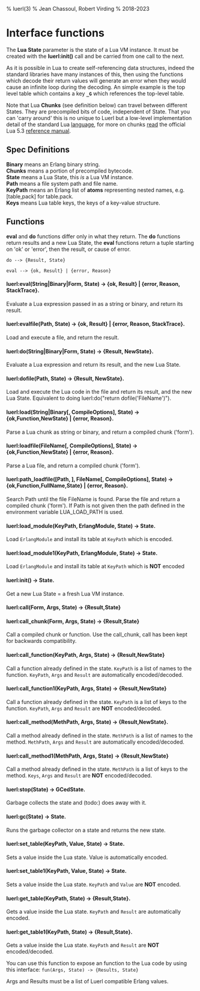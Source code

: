 % luerl(3)
% Jean Chassoul, Robert Virding
% 2018-2023

# Interface functions
The **Lua State** parameter is the state of a Lua VM instance. It must be created with the **luerl:init()** call and  be carried from one call to the next.

As it is possible in Lua to create self-referencing data structures, indeed the standard libraries have many instances of this, then using the functions which decode their return values will generate an error when they would cause an infinite loop during the decoding. An simple example is the top level table which contains a key **`_G`** which references the top-level table.

Note that Lua **Chunks** (see definition below) can travel between different States. They are precompiled bits of code, independent of State. That you can 'carry around' this is no unique to Luerl but a low-level implementation detail of the standard Lua [language](https://lua.org), for more on chunks [read](https://www.lua.org/manual/5.3/manual.html#3.3.2) the official Lua 5.3 [reference manual](https://www.lua.org/manual/5.3/manual.html).

## Spec Definitions
**Binary** means an Erlang binary string.   
**Chunks** means a portion of precompiled bytecode.   
**State** means a Lua State, this *is* a Lua VM instance.        
**Path** means a file system path and file name.  
**KeyPath** means an Erlang list of **atoms** representing nested names, e.g. [table,pack] for table.pack.  
**Keys** means Lua table keys, the keys of a key-value structure.

## Functions
**eval** and **do** functions differ only in what they return. The **do** functions return results and a new Lua State, the **eval** functions return a tuple starting on 'ok' or 'error', then the result, or cause of error.

    do --> {Result, State} 

    eval --> {ok, Result} | {error, Reason}

#### luerl:eval(String|Binary|Form, State) -> {ok, Result} | {error, Reason, StackTrace}.
 Evaluate a Lua expression passed in as a string or binary, and return its result.

#### luerl:evalfile(Path, State) -> {ok, Result} | {error, Reason, StackTrace}.
 Load and execute a file, and return the result.

#### luerl:do(String|Binary|Form, State) -> {Result, NewState}.
 Evaluate a Lua expression and return its result, and the new Lua State.

#### luerl:dofile(Path, State) -> {Result, NewState}.
 Load and execute the Lua code in the file and return its result, and the new Lua State. Equivalent to doing luerl:do("return dofile('FileName')").

#### luerl:load(String|Binary[, CompileOptions], State) -> {ok,Function,NewState} | {error, Reason}.
 Parse a Lua chunk as string or binary, and return a compiled chunk ('form').

#### luerl:loadfile(FileName[, CompileOptions], State) -> {ok,Function,NewState} | {error, Reason}.
 Parse a Lua file, and return a compiled chunk ('form').

#### luerl:path_loadfile([Path, ], FileName[, CompileOptions], State) -> {ok,Function,FullName,State} | {error, Reason}.
 Search Path until the file FileName is found. Parse the file and return a compiled chunk ('form'). If Path is not given then the path defined in the environment variable LUA_LOAD_PATH is used.

#### luerl:load_module(KeyPath, ErlangModule, State) -> State.
 Load `ErlangModule` and install its table at `KeyPath` which is encoded.

#### luerl:load_module1(KeyPath, ErlangModule, State) -> State.
 Load `ErlangModule` and install its table at `KeyPath` which is **NOT** encoded

#### luerl:init() -> State.
 Get a new Lua State = a fresh Lua VM instance.

#### luerl:call(Form, Args, State) -> {Result,State}
#### luerl:call_chunk(Form, Args, State) -> {Result,State}
Call a compiled chunk or function. Use the call_chunk, call has been kept for backwards compatibility.

#### luerl:call_function(KeyPath, Args, State) -> {Result,NewState}
Call a function already defined in the state. `KeyPath` is a list of names to the function. `KeyPath`, `Args` and `Result` are automatically encoded/decoded.

#### luerl:call_function1(KeyPath, Args, State) -> {Result,NewState}
Call a function already defined in the state. `KeyPath` is a list of keys to the function. `KeyPath`, `Args` and `Result` are **NOT** encoded/decoded.

#### luerl:call_method(MethPath, Args, State) -> {Result,NewState}.
Call a method already defined in the state. `MethPath` is a list of names to the method. `MethPath`, `Args` and `Result` are automatically encoded/decoded.

#### luerl:call_method1(MethPath, Args, State) -> {Result,NewState}
Call a method already defined in the state. `MethPath` is a list of keys to the method. `Keys`, `Args` and `Result` are **NOT** encoded/decoded.

#### luerl:stop(State) -> GCedState.
 Garbage collects the state and (todo:) does away with it.

#### luerl:gc(State) -> State.
 Runs the garbage collector on a state and returns the new state.

#### luerl:set_table(KeyPath, Value, State) -> State.
 Sets a value inside the Lua state. Value is automatically encoded.

#### luerl:set_table1(KeyPath, Value, State) -> State.
 Sets a value inside the Lua state. `KeyPath` and `Value` are **NOT** encoded.

#### luerl:get_table(KeyPath, State) -> {Result,State}.
 Gets a value inside the Lua state. `KeyPath` and `Result` are automatically encoded.

#### luerl:get_table1(KeyPath, State) -> {Result,State}.
 Gets a value inside the Lua state. `KeyPath` and `Result` are **NOT** encoded/decoded.

 You can use this function to expose an function to the Lua code by using this interface:
   `fun(Args, State) -> {Results, State}`

 Args and Results must be a list of Luerl compatible Erlang values.
